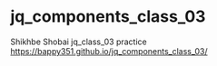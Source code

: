 # jq_components_class_03
Shikhbe Shobai  jq_class_03 practice
https://bappy351.github.io/jq_components_class_03/
